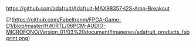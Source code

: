 https://github.com/adafruit/Adafruit-MAX98357-I2S-Amp-Breakout

[]!(https://github.com/Fabeltranm/FPGA-Game-D1/blob/master/HW/RTL/06PCM-AUDIO-MICROFONO/Version_01/03%20document/Imagenes/adafruit_products_fabprint.png)
